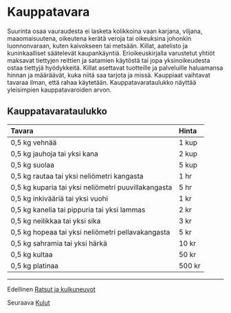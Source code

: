 # Kauppatavara
Suurinta osaa vauraudesta ei lasketa kolikkoina vaan karjana,
viljana, maaomaisuutena, oikeutena kerätä veroja tai oikeuksina
johonkin luonnonvaraan, kuten kaivokseen tai metsään.
Killat, aatelisto ja kuninkaalliset säätelevät kaupankäyntiä.
Erioikeuskirjalla varustetut yhtiöt
maksavat tiettyjen reittien ja satamien käytöstä tai jopa yksinoikeudesta
ostaa tiettyjä hyödykkeitä. Killat asettavat tuotteille
ja palveluille haluamansa hinnan ja määräävät, kuka niitä saa
tarjota ja missä. Kauppiaat vaihtavat tavaraa ilman, että rahaa
käytetään. Kauppatavarataulukko näyttää yleisimpien kauppatavaroiden
arvon.

## Kauppatavarataulukko
| Tavara | Hinta |
|:-------|:------|
| 0,5 kg vehnää | 1 kup |
| 0,5 kg jauhoja tai yksi kana | 2 kup |
| 0,5 kg suolaa | 5 kup |
| 0,5 kg rautaa tai yksi neliömetri kangasta | 1 hr |
| 0,5 kg kuparia tai yksi neliömetri puuvillakangasta | 5 hr |
| 0,5 kg inkivääriä tai yksi vuohi | 1 kr |
| 0,5 kg kanelia tai pippuria tai yksi lammas | 2 kr |
| 0,5 kg neilikkaa tai yksi sika | 3 kr |
| 0,5 kg hopeaa tai yksi neliömetri pellavakangasta | 5 kr |
| 0,5 kg sahramia tai yksi härkä | 10 kr |
| 0,5 kg kultaa | 50 kr |
| 0,5 kg platinaa | 500 kr |

----

Edellinen [Ratsut ja kulkuneuvot](Ratsut_ja_kulkuneuvot)

Seuraava [Kulut](Kulut)